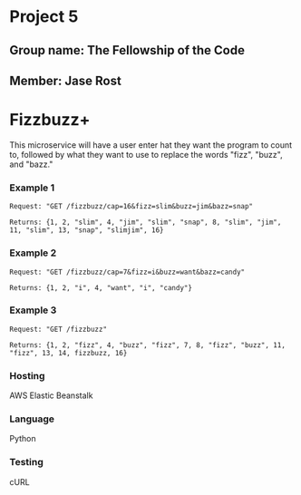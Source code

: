 # Project 5
## Group name: The Fellowship of the Code
## Member: Jase Rost

# Fizzbuzz+

This microservice will have a user enter hat they want the program to count to, followed by what they want to use to replace the words "fizz", "buzz", and "bazz."

### Example 1

	Request: "GET /fizzbuzz/cap=16&fizz=slim&buzz=jim&bazz=snap"
	
	Returns: {1, 2, "slim", 4, "jim", "slim", "snap", 8, "slim", "jim", 11, "slim", 13, "snap", "slimjim", 16}
	
### Example 2

	Request: "GET /fizzbuzz/cap=7&fizz=i&buzz=want&bazz=candy"
	
	Returns: {1, 2, "i", 4, "want", "i", "candy"}
	
### Example 3
	Request: "GET /fizzbuzz"
	
	Returns: {1, 2, "fizz", 4, "buzz", "fizz", 7, 8, "fizz", "buzz", 11, "fizz", 13, 14, fizzbuzz, 16}
	
### Hosting
AWS Elastic Beanstalk
	
### Language
Python
	
### Testing
cURL